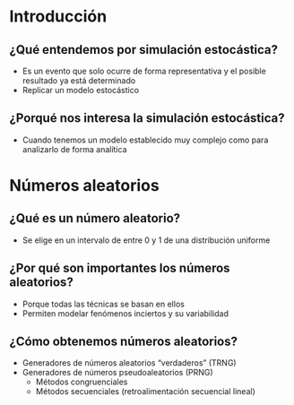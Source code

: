 # Introducción
## ¿Qué entendemos por simulación estocástica?

- Es un evento que solo ocurre de forma representativa y el posible resultado ya está determinado
- Replicar un modelo estocástico

## ¿Porqué nos interesa la simulación estocástica?

- Cuando tenemos un modelo establecido muy complejo como para analizarlo de forma analítica

# Números aleatorios

## ¿Qué es un número aleatorio?

- Se elige en un intervalo de entre 0 y 1 de una distribución uniforme

## ¿Por qué son importantes los números aleatorios?

- Porque todas las técnicas se basan en ellos
- Permiten modelar fenómenos inciertos y su variabilidad

## ¿Cómo obtenemos números aleatorios?

- Generadores de números aleatorios “verdaderos” (TRNG)
- Generadores de números pseudoaleatorios (PRNG)
    - Métodos congruenciales
    - Métodos secuenciales (retroalimentación secuencial lineal)